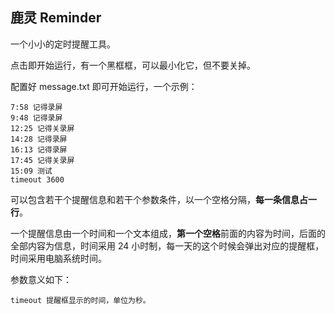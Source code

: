 ## 鹿灵 Reminder

一个小小的定时提醒工具。

点击即开始运行，有一个黑框框，可以最小化它，但不要关掉。

配置好 message.txt 即可开始运行，一个示例：

```
7:58 记得录屏
9:48 记得录屏
12:25 记得关录屏
14:28 记得录屏
16:13 记得录屏
17:45 记得关录屏
15:09 测试
timeout 3600
```

可以包含若干个提醒信息和若干个参数条件，以一个空格分隔，**每一条信息占一行**。

一个提醒信息由一个时间和一个文本组成，**第一个空格**前面的内容为时间，后面的全部内容为信息，时间采用 24 小时制，每一天的这个时候会弹出对应的提醒框，时间采用电脑系统时间。

参数意义如下：

```
timeout 提醒框显示的时间，单位为秒。
```

